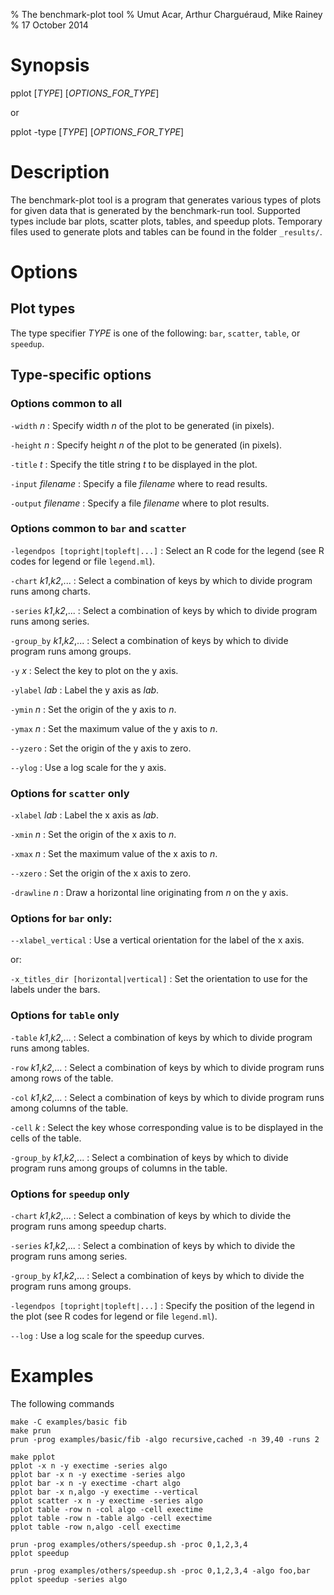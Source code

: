% The benchmark-plot tool
% Umut Acar, Arthur Charguéraud, Mike Rainey
% 17 October 2014

Synopsis
========


pplot [*TYPE*] [*OPTIONS_FOR_TYPE*]

or

pplot -type [*TYPE*] [*OPTIONS_FOR_TYPE*]

Description
===========

The benchmark-plot tool is a program that generates various types of
plots for given data that is generated by the benchmark-run
tool. Supported types include bar plots, scatter plots, tables, and
speedup plots. Temporary files used to generate plots and tables can
be found in the folder `_results/`.

Options
=======

Plot types
----------

The type specifier *TYPE* is one of the following: `bar`, `scatter`,
`table`, or `speedup`.

Type-specific options
---------------------

### Options common to all

`-width` *n*
:    Specify width *n* of the plot to be generated (in pixels).

`-height` *n*
:    Specify height *n* of the plot to be generated (in pixels).

`-title` *t*
:    Specify the title string *t* to be displayed in the plot.

`-input` *filename*
:    Specify a file *filename* where to read results.

`-output` *filename*
:    Specify a file *filename* where to plot results.


### Options common to `bar` and `scatter`

`-legendpos [topright|topleft|...]`
:    Select an R code for the legend (see R codes for legend or file `legend.ml`).

`-chart` *k1*,*k2*,...
:    Select a combination of keys by which to divide program runs among charts.

`-series` *k1*,*k2*,...
:    Select a combination of keys by which to divide program runs among series.

`-group_by` *k1*,*k2*,...
:    Select a combination of keys by which to divide program runs among groups.

`-y` *x*
:    Select the key to plot on the y axis.

`-ylabel` *lab*
:    Label the y axis as *lab*.

`-ymin` *n*
:    Set the origin of the y axis to *n*.

`-ymax` *n*
:    Set the maximum value of the y axis to *n*.

`--yzero`
:    Set the origin of the y axis to zero.

`--ylog`
:    Use a log scale for the y axis.

### Options for `scatter` only

`-xlabel` *lab*
:    Label the x axis as *lab*.

`-xmin` *n*
:    Set the origin of the x axis to *n*.

`-xmax` *n*
:    Set the maximum value of the x axis to *n*.

`--xzero`
:    Set the origin of the x axis to zero.

`-drawline` *n*
:    Draw a horizontal line originating from *n* on the y axis.

### Options for `bar` only:

`--xlabel_vertical`
:    Use a vertical orientation for the label of the x axis.

or:

`-x_titles_dir [horizontal|vertical]`
:    Set the orientation to use for the labels under the bars.

### Options for `table` only

`-table` *k1*,*k2*,...
:    Select a combination of keys by which to divide program runs among
     tables.

`-row` *k1*,*k2*,...
:    Select a combination of keys by which to divide program runs among
     rows of the table.

`-col` *k1*,*k2*,...
:    Select a combination of keys by which to divide program runs among
     columns of the table.

`-cell` *k*
:    Select the key whose corresponding value is to be displayed in the 
     cells of the table.

`-group_by` *k1*,*k2*,...
:    Select a combination of keys by which to divide program runs among
     groups of columns in the table.

### Options for `speedup` only
   
`-chart` *k1*,*k2*,...
:    Select a combination of keys by which to divide the program runs among
     speedup charts.

`-series` *k1*,*k2*,...
:    Select a combination of keys by which to divide the program runs among
     series.

`-group_by` *k1*,*k2*,...
:    Select a combination of keys by which to divide the program runs among
     groups.

`-legendpos [topright|topleft|...]`
:    Specify the position of the legend in the plot (see R codes for legend 
     or file `legend.ml`).

`--log`
:    Use a log scale for the speedup curves.

Examples
========

The following commands 

    make -C examples/basic fib
    make prun
    prun -prog examples/basic/fib -algo recursive,cached -n 39,40 -runs 2

    make pplot
    pplot -x n -y exectime -series algo 
    pplot bar -x n -y exectime -series algo 
    pplot bar -x n -y exectime -chart algo 
    pplot bar -x n,algo -y exectime --vertical
    pplot scatter -x n -y exectime -series algo 
    pplot table -row n -col algo -cell exectime
    pplot table -row n -table algo -cell exectime 
    pplot table -row n,algo -cell exectime 

    prun -prog examples/others/speedup.sh -proc 0,1,2,3,4 
    pplot speedup 

    prun -prog examples/others/speedup.sh -proc 0,1,2,3,4 -algo foo,bar
    pplot speedup -series algo
